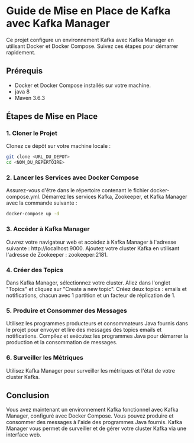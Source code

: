# Guide de Mise en Place de Kafka avec Kafka Manager

Ce projet configure un environnement Kafka avec Kafka Manager en utilisant Docker et Docker Compose. Suivez ces étapes
pour démarrer rapidement.

## Prérequis

- Docker et Docker Compose installés sur votre machine.
- java 8
- Maven 3.6.3

## Étapes de Mise en Place

### 1. Cloner le Projet

Clonez ce dépôt sur votre machine locale :

```bash
git clone <URL_DU_DEPOT>
cd <NOM_DU_REPERTOIRE>
```

### 2. Lancer les Services avec Docker Compose

Assurez-vous d'être dans le répertoire contenant le fichier docker-compose.yml.
Démarrez les services Kafka, Zookeeper, et Kafka Manager avec la commande suivante :

```bash
docker-compose up -d
```

### 3. Accéder à Kafka Manager

Ouvrez votre navigateur web et accédez à Kafka Manager à l'adresse suivante : http://localhost:9000.
Ajoutez votre cluster Kafka en utilisant l'adresse de Zookeeper : zookeeper:2181.

### 4. Créer des Topics

Dans Kafka Manager, sélectionnez votre cluster.
Allez dans l'onglet "Topics" et cliquez sur "Create a new topic".
Créez deux topics : emails et notifications, chacun avec 1 partition et un facteur de réplication de 1.

### 5. Produire et Consommer des Messages

Utilisez les programmes producteurs et consommateurs Java fournis dans le projet pour envoyer et lire des messages
des topics emails et notifications.
Compilez et exécutez les programmes Java pour démarrer la production et la consommation de messages.

### 6. Surveiller les Métriques

Utilisez Kafka Manager pour surveiller les métriques et l'état de votre cluster Kafka.

## Conclusion

Vous avez maintenant un environnement Kafka fonctionnel avec Kafka Manager, configuré avec Docker Compose. Vous
pouvez produire et consommer des messages à l'aide des programmes Java fournis. Kafka Manager vous permet de
surveiller et de gérer votre cluster Kafka via une interface web.